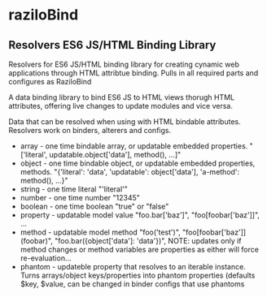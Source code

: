 # raziloBind

## Resolvers ES6 JS/HTML Binding Library

Resolvers for ES6 JS/HTML binding library for creating cynamic web applications through HTML attribtue binding. Pulls in all required parts and configures as RaziloBind

A data binding library to bind ES6 JS to HTML views thorugh HTML attributes, offering live changes to update modules and vice versa.

Data that can be resolved when using with HTML bindable attributes. Resolvers work on binders, alterers and configs.

* array - one time bindable array, or updatable embedded properties. "['literal', updatable.object['data'], method(), ...]"
* object - one time bindable object, or updatable embedded properties, methods. "{'literal': 'data', 'updatable': object['data'], 'a-method': method(), ...}"
* string - one time literal "'literal'"
* number - one time number "12345"
* boolean - one time boolean "true" or "false"
* property - updatable model value "foo.bar['baz']", "foo[foobar['baz']]", ...
* method - updatable model method "foo&#40;'test'&#41;", "foo&#91;foobar&#91;'baz'&#93;&#93;&#40;foobar&#41;", "foo.bar({object['data']: 'data'})", NOTE: updates only if method changes or method variables are properties as either will force re-evaluation...
* phantom - updateble property that resolves to an iterable instance. Turns arrays/object keys/properties into phantom properties (defaults $key, $value, can be changed in binder configs that use phantoms
